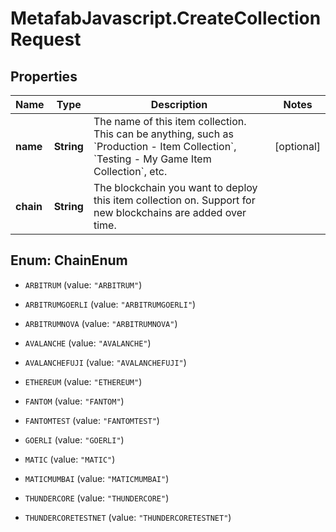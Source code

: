 # MetafabJavascript.CreateCollectionRequest

## Properties

Name | Type | Description | Notes
------------ | ------------- | ------------- | -------------
**name** | **String** | The name of this item collection. This can be anything, such as &#x60;Production - Item Collection&#x60;, &#x60;Testing - My Game Item Collection&#x60;, etc. | [optional] 
**chain** | **String** | The blockchain you want to deploy this item collection on. Support for new blockchains are added over time. | 



## Enum: ChainEnum


* `ARBITRUM` (value: `"ARBITRUM"`)

* `ARBITRUMGOERLI` (value: `"ARBITRUMGOERLI"`)

* `ARBITRUMNOVA` (value: `"ARBITRUMNOVA"`)

* `AVALANCHE` (value: `"AVALANCHE"`)

* `AVALANCHEFUJI` (value: `"AVALANCHEFUJI"`)

* `ETHEREUM` (value: `"ETHEREUM"`)

* `FANTOM` (value: `"FANTOM"`)

* `FANTOMTEST` (value: `"FANTOMTEST"`)

* `GOERLI` (value: `"GOERLI"`)

* `MATIC` (value: `"MATIC"`)

* `MATICMUMBAI` (value: `"MATICMUMBAI"`)

* `THUNDERCORE` (value: `"THUNDERCORE"`)

* `THUNDERCORETESTNET` (value: `"THUNDERCORETESTNET"`)




